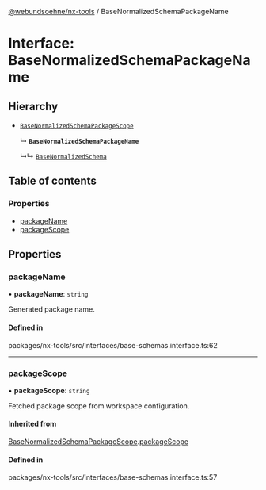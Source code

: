 [@webundsoehne/nx-tools](../README.md) / BaseNormalizedSchemaPackageName

# Interface: BaseNormalizedSchemaPackageName

## Hierarchy

- [`BaseNormalizedSchemaPackageScope`](BaseNormalizedSchemaPackageScope.md)

  ↳ **`BaseNormalizedSchemaPackageName`**

  ↳↳ [`BaseNormalizedSchema`](BaseNormalizedSchema.md)

## Table of contents

### Properties

- [packageName](BaseNormalizedSchemaPackageName.md#packagename)
- [packageScope](BaseNormalizedSchemaPackageName.md#packagescope)

## Properties

### packageName

• **packageName**: `string`

Generated package name.

#### Defined in

packages/nx-tools/src/interfaces/base-schemas.interface.ts:62

---

### packageScope

• **packageScope**: `string`

Fetched package scope from workspace configuration.

#### Inherited from

[BaseNormalizedSchemaPackageScope](BaseNormalizedSchemaPackageScope.md).[packageScope](BaseNormalizedSchemaPackageScope.md#packagescope)

#### Defined in

packages/nx-tools/src/interfaces/base-schemas.interface.ts:57

